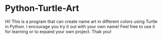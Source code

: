 # Python-Turtle-Art
Hi!
This is a program that can create name art in different colors using Turtle in Python. 
I encourage you try it out with your own name!
Feel free to use it for learning or to expand your own project. 
Thak you!
